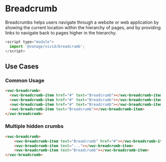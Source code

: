 # Breadcrumb

Breadcrumbs helps users navigate through a website or web application by showing the current location within the hierarchy of pages,
and by providing links to navigate back to pages higher in the hierarchy.

```js
<script type="module">
  import '@vonage/vivid/breadcrumb';
</script>
```

## Use Cases

### Common Usage

```html preview
<vwc-breadcrumb>
  <vwc-breadcrumb-item href="#" text="Breadcrumb"></vwc-breadcrumb-item>
  <vwc-breadcrumb-item href="#" text="Breadcrumb"></vwc-breadcrumb-item>
  <vwc-breadcrumb-item href="#" text="Breadcrumb"></vwc-breadcrumb-item>
  <vwc-breadcrumb-item text="Breadcrumb"></vwc-breadcrumb-item>
</vwc-breadcrumb>
```

### Multiple hidden crumbs

```html preview
<vwc-breadcrumb>
	<vwc-breadcrumb-item text="Breadcrumb" href="#"></vwc-breadcrumb-item>
	<vwc-breadcrumb-item text="..."></vwc-breadcrumb-item>
	<vwc-breadcrumb-item text="Breadcrumb"></vwc-breadcrumb-item>
</vwc-breadcrumb>
```